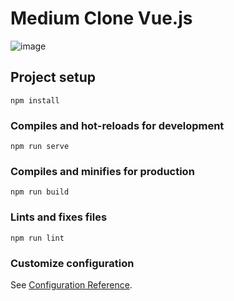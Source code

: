 # Medium Clone Vue.js

![image](https://github.com/alex-grsm/mediumclone_vue/assets/17318047/1c96c770-5452-4771-bbe7-943c7973b6a0)

## Project setup
```
npm install
```

### Compiles and hot-reloads for development
```
npm run serve
```

### Compiles and minifies for production
```
npm run build
```

### Lints and fixes files
```
npm run lint
```

### Customize configuration
See [Configuration Reference](https://cli.vuejs.org/config/).
